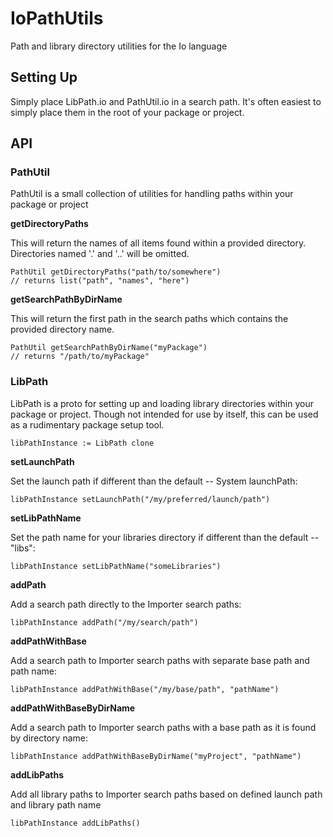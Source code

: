 # IoPathUtils
Path and library directory utilities for the Io language

## Setting Up ##

Simply place LibPath.io and PathUtil.io in a search path.  It's often easiest to simply place them in the root of your package or project.

## API ##

### PathUtil ###

PathUtil is a small collection of utilities for handling paths within your package or project

**getDirectoryPaths**

This will return the names of all items found within a provided directory.  Directories named '.' and '..' will be omitted.

```io
PathUtil getDirectoryPaths("path/to/somewhere")
// returns list("path", "names", "here")
```

**getSearchPathByDirName**

This will return the first path in the search paths which contains the provided directory name.

```io
PathUtil getSearchPathByDirName("myPackage")
// returns "/path/to/myPackage"
```

### LibPath ###

LibPath is a proto for setting up and loading library directories within your package or project.  Though not intended for use by itself, this can be used as a rudimentary package setup tool.

```io
libPathInstance := LibPath clone
```

**setLaunchPath**

Set the launch path if different than the default -- System launchPath:

```io
libPathInstance setLaunchPath("/my/preferred/launch/path")
```

**setLibPathName**

Set the path name for your libraries directory if different than the default -- "libs":

```io
libPathInstance setLibPathName("someLibraries")
```

**addPath**

Add a search path directly to the Importer search paths:

```io
libPathInstance addPath("/my/search/path")
```

**addPathWithBase**

Add a search path to Importer search paths with separate base path and path name:

```io
libPathInstance addPathWithBase("/my/base/path", "pathName")
```

**addPathWithBaseByDirName**

Add a search path to Importer search paths with a base path as it is found by directory name:

```io
libPathInstance addPathWithBaseByDirName("myProject", "pathName")
```

**addLibPaths**

Add all library paths to Importer search paths based on defined launch path and library path name

```io
libPathInstance addLibPaths()
```
